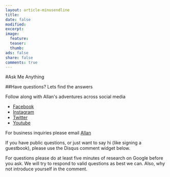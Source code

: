 ```yaml
---
layout: article-minusendline
title:
date: false
modified:
excerpt:
image:
  feature:
  teaser:
  thumb:
ads: false
share: false
comments: true
---
```


#Ask Me Anything


##Have questions? Lets find the answers

Follow along with Allan's adventures across social media

- [Facebook](http://www.facebook.com/daxon)
- [Instagram](http://www.instagram.com/daxon)
- [Twitter](http://www.twitter.com/daxon)
- [Youtube](http://www.youtube.com/daxon)

For business inquiries please email <a href="mailto:allan@daxon.co">Allan</a>

If you have public questions, or just want to say hi (like signing a guestbook), please use the Disqus comment widget below.

For questions please do at least five minutes of research on Google before you ask. We will try to respond to valid questions as best we can. Also, why not introduce yourself in the comment.
